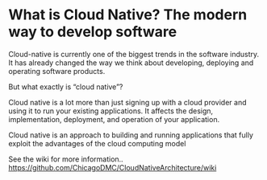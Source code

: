 # What is Cloud Native? The modern way to develop software
Cloud-native is currently one of the biggest trends in the software industry. It has already changed the way we think about developing, deploying and operating software products.

But what exactly is “cloud native”?

Cloud native is a lot more than just signing up with a cloud provider and using it to run your existing applications. It affects the design, implementation, deployment, and operation of your application.

Cloud native is an approach to building and running applications that fully exploit the advantages of the cloud computing model

See the wiki for more information.. https://github.com/ChicagoDMC/CloudNativeArchitecture/wiki
